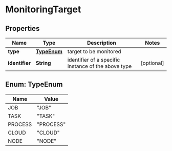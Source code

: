 
# MonitoringTarget

## Properties
Name | Type | Description | Notes
------------ | ------------- | ------------- | -------------
**type** | [**TypeEnum**](#TypeEnum) | target to be monitored | 
**identifier** | **String** | identifier of a specific instance of the above type |  [optional]


<a name="TypeEnum"></a>
## Enum: TypeEnum
Name | Value
---- | -----
JOB | &quot;JOB&quot;
TASK | &quot;TASK&quot;
PROCESS | &quot;PROCESS&quot;
CLOUD | &quot;CLOUD&quot;
NODE | &quot;NODE&quot;



